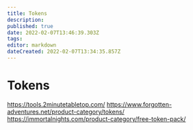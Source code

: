 ```yaml
---
title: Tokens
description: 
published: true
date: 2022-02-07T13:46:39.303Z
tags: 
editor: markdown
dateCreated: 2022-02-07T13:34:35.857Z
---
```


# Tokens

https://tools.2minutetabletop.com/
https://www.forgotten-adventures.net/product-category/tokens/
https://immortalnights.com/product-category/free-token-pack/